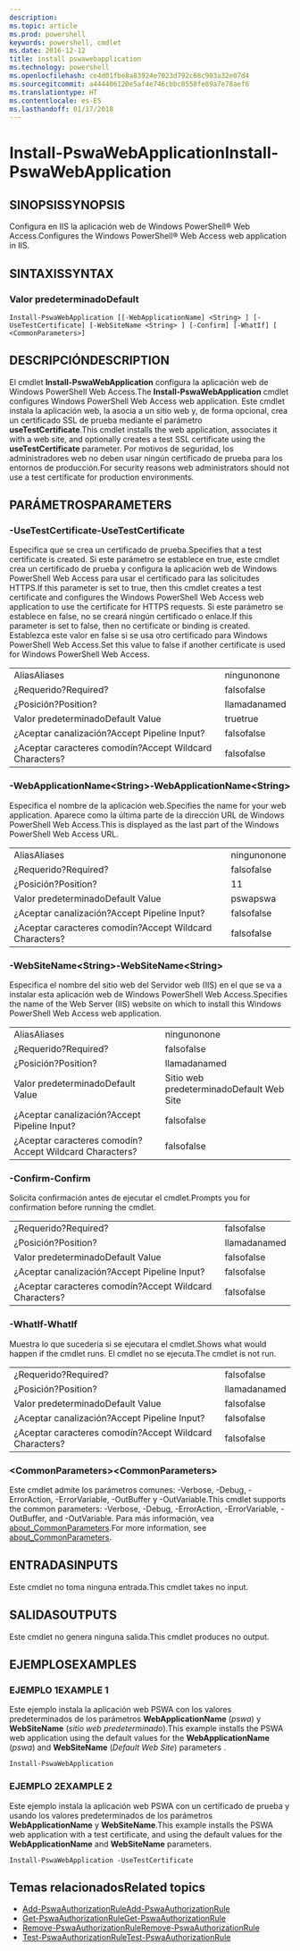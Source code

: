 ```yaml
---
description: 
ms.topic: article
ms.prod: powershell
keywords: powershell, cmdlet
ms.date: 2016-12-12
title: install pswawebapplication
ms.technology: powershell
ms.openlocfilehash: ce4d01fbe8a83924e7023d792c68c903a32e07d4
ms.sourcegitcommit: a444406120e5af4e746cbbc0558fe89a7e78aef6
ms.translationtype: HT
ms.contentlocale: es-ES
ms.lasthandoff: 01/17/2018
---
```

# <a name="install-pswawebapplication"></a><span data-ttu-id="16371-103">Install-PswaWebApplication</span><span class="sxs-lookup"><span data-stu-id="16371-103">Install-PswaWebApplication</span></span>

## <a name="synopsis"></a><span data-ttu-id="16371-104">SINOPSIS</span><span class="sxs-lookup"><span data-stu-id="16371-104">SYNOPSIS</span></span>

<span data-ttu-id="16371-105">Configura en IIS la aplicación web de Windows PowerShell® Web Access.</span><span class="sxs-lookup"><span data-stu-id="16371-105">Configures the Windows PowerShell® Web Access web application in IIS.</span></span>

## <a name="syntax"></a><span data-ttu-id="16371-106">SINTAXIS</span><span class="sxs-lookup"><span data-stu-id="16371-106">SYNTAX</span></span>

### <a name="default"></a><span data-ttu-id="16371-107">Valor predeterminado</span><span class="sxs-lookup"><span data-stu-id="16371-107">Default</span></span>
```
Install-PswaWebApplication [[-WebApplicationName] <String> ] [-UseTestCertificate] [-WebSiteName <String> ] [-Confirm] [-WhatIf] [ <CommonParameters>]
```

## <a name="description"></a><span data-ttu-id="16371-108">DESCRIPCIÓN</span><span class="sxs-lookup"><span data-stu-id="16371-108">DESCRIPTION</span></span>

<span data-ttu-id="16371-109">El cmdlet **Install-PswaWebApplication** configura la aplicación web de Windows PowerShell Web Access.</span><span class="sxs-lookup"><span data-stu-id="16371-109">The **Install-PswaWebApplication** cmdlet configures Windows PowerShell Web Access web application.</span></span> <span data-ttu-id="16371-110">Este cmdlet instala la aplicación web, la asocia a un sitio web y, de forma opcional, crea un certificado SSL de prueba mediante el parámetro **useTestCertificate**.</span><span class="sxs-lookup"><span data-stu-id="16371-110">This cmdlet installs the web application, associates it with a web site, and optionally creates a test SSL certificate using the **useTestCertificate** parameter.</span></span> <span data-ttu-id="16371-111">Por motivos de seguridad, los administradores web no deben usar ningún certificado de prueba para los entornos de producción.</span><span class="sxs-lookup"><span data-stu-id="16371-111">For security reasons web administrators should not use a test certificate for production environments.</span></span>

## <a name="parameters"></a><span data-ttu-id="16371-112">PARÁMETROS</span><span class="sxs-lookup"><span data-stu-id="16371-112">PARAMETERS</span></span>

### <a name="-usetestcertificate"></a><span data-ttu-id="16371-113">-UseTestCertificate</span><span class="sxs-lookup"><span data-stu-id="16371-113">-UseTestCertificate</span></span>

<span data-ttu-id="16371-114">Especifica que se crea un certificado de prueba.</span><span class="sxs-lookup"><span data-stu-id="16371-114">Specifies that a test certificate is created.</span></span> <span data-ttu-id="16371-115">Si este parámetro se establece en true, este cmdlet crea un certificado de prueba y configura la aplicación web de Windows PowerShell Web Access para usar el certificado para las solicitudes HTTPS.</span><span class="sxs-lookup"><span data-stu-id="16371-115">If this parameter is set to true, then this cmdlet creates a test certificate and configures the Windows PowerShell Web Access web application to use the certificate for HTTPS requests.</span></span> <span data-ttu-id="16371-116">Si este parámetro se establece en false, no se creará ningún certificado o enlace.</span><span class="sxs-lookup"><span data-stu-id="16371-116">If this parameter is set to false, then no certificate or binding is created.</span></span> <span data-ttu-id="16371-117">Establezca este valor en false si se usa otro certificado para Windows PowerShell Web Access.</span><span class="sxs-lookup"><span data-stu-id="16371-117">Set this value to false if another certificate is used for Windows PowerShell Web Access.</span></span>

|||  
|-|-|
| <span data-ttu-id="16371-118">Alias</span><span class="sxs-lookup"><span data-stu-id="16371-118">Aliases</span></span>                              | <span data-ttu-id="16371-119">ninguno</span><span class="sxs-lookup"><span data-stu-id="16371-119">none</span></span>                                 |
| <span data-ttu-id="16371-120">¿Requerido?</span><span class="sxs-lookup"><span data-stu-id="16371-120">Required?</span></span>                            | <span data-ttu-id="16371-121">falso</span><span class="sxs-lookup"><span data-stu-id="16371-121">false</span></span>                                |
| <span data-ttu-id="16371-122">¿Posición?</span><span class="sxs-lookup"><span data-stu-id="16371-122">Position?</span></span>                            | <span data-ttu-id="16371-123">llamada</span><span class="sxs-lookup"><span data-stu-id="16371-123">named</span></span>                                |
| <span data-ttu-id="16371-124">Valor predeterminado</span><span class="sxs-lookup"><span data-stu-id="16371-124">Default Value</span></span>                        | <span data-ttu-id="16371-125">true</span><span class="sxs-lookup"><span data-stu-id="16371-125">true</span></span>                                 |
| <span data-ttu-id="16371-126">¿Aceptar canalización?</span><span class="sxs-lookup"><span data-stu-id="16371-126">Accept Pipeline Input?</span></span>               | <span data-ttu-id="16371-127">falso</span><span class="sxs-lookup"><span data-stu-id="16371-127">false</span></span>                                |
| <span data-ttu-id="16371-128">¿Aceptar caracteres comodín?</span><span class="sxs-lookup"><span data-stu-id="16371-128">Accept Wildcard Characters?</span></span>          | <span data-ttu-id="16371-129">falso</span><span class="sxs-lookup"><span data-stu-id="16371-129">false</span></span>                                |

### <a name="-webapplicationnameltstringgt"></a><span data-ttu-id="16371-130">-WebApplicationName&lt;String&gt;</span><span class="sxs-lookup"><span data-stu-id="16371-130">-WebApplicationName&lt;String&gt;</span></span>

<span data-ttu-id="16371-131">Especifica el nombre de la aplicación web.</span><span class="sxs-lookup"><span data-stu-id="16371-131">Specifies the name for your web application.</span></span> <span data-ttu-id="16371-132">Aparece como la última parte de la dirección URL de Windows PowerShell Web Access.</span><span class="sxs-lookup"><span data-stu-id="16371-132">This is displayed as the last part of the Windows PowerShell Web Access URL.</span></span>

|||  
|-|-|
| <span data-ttu-id="16371-133">Alias</span><span class="sxs-lookup"><span data-stu-id="16371-133">Aliases</span></span>                              | <span data-ttu-id="16371-134">ninguno</span><span class="sxs-lookup"><span data-stu-id="16371-134">none</span></span>                                 |
| <span data-ttu-id="16371-135">¿Requerido?</span><span class="sxs-lookup"><span data-stu-id="16371-135">Required?</span></span>                            | <span data-ttu-id="16371-136">falso</span><span class="sxs-lookup"><span data-stu-id="16371-136">false</span></span>                                |
| <span data-ttu-id="16371-137">¿Posición?</span><span class="sxs-lookup"><span data-stu-id="16371-137">Position?</span></span>                            | <span data-ttu-id="16371-138">1</span><span class="sxs-lookup"><span data-stu-id="16371-138">1</span></span>                                    |
| <span data-ttu-id="16371-139">Valor predeterminado</span><span class="sxs-lookup"><span data-stu-id="16371-139">Default Value</span></span>                        | <span data-ttu-id="16371-140">pswa</span><span class="sxs-lookup"><span data-stu-id="16371-140">pswa</span></span>                                 |
| <span data-ttu-id="16371-141">¿Aceptar canalización?</span><span class="sxs-lookup"><span data-stu-id="16371-141">Accept Pipeline Input?</span></span>               | <span data-ttu-id="16371-142">falso</span><span class="sxs-lookup"><span data-stu-id="16371-142">false</span></span>                                |
| <span data-ttu-id="16371-143">¿Aceptar caracteres comodín?</span><span class="sxs-lookup"><span data-stu-id="16371-143">Accept Wildcard Characters?</span></span>          | <span data-ttu-id="16371-144">falso</span><span class="sxs-lookup"><span data-stu-id="16371-144">false</span></span>                                |

### <a name="-websitenameltstringgt"></a><span data-ttu-id="16371-145">-WebSiteName&lt;String&gt;</span><span class="sxs-lookup"><span data-stu-id="16371-145">-WebSiteName&lt;String&gt;</span></span>

<span data-ttu-id="16371-146">Especifica el nombre del sitio web del Servidor web (IIS) en el que se va a instalar esta aplicación web de Windows PowerShell Web Access.</span><span class="sxs-lookup"><span data-stu-id="16371-146">Specifies the name of the Web Server (IIS) website on which to install this Windows PowerShell Web Access web application.</span></span>

|||  
|-|-|
| <span data-ttu-id="16371-147">Alias</span><span class="sxs-lookup"><span data-stu-id="16371-147">Aliases</span></span>                              | <span data-ttu-id="16371-148">ninguno</span><span class="sxs-lookup"><span data-stu-id="16371-148">none</span></span>                                 |
| <span data-ttu-id="16371-149">¿Requerido?</span><span class="sxs-lookup"><span data-stu-id="16371-149">Required?</span></span>                            | <span data-ttu-id="16371-150">falso</span><span class="sxs-lookup"><span data-stu-id="16371-150">false</span></span>                                |
| <span data-ttu-id="16371-151">¿Posición?</span><span class="sxs-lookup"><span data-stu-id="16371-151">Position?</span></span>                            | <span data-ttu-id="16371-152">llamada</span><span class="sxs-lookup"><span data-stu-id="16371-152">named</span></span>                                |
| <span data-ttu-id="16371-153">Valor predeterminado</span><span class="sxs-lookup"><span data-stu-id="16371-153">Default Value</span></span>                        | <span data-ttu-id="16371-154">Sitio web predeterminado</span><span class="sxs-lookup"><span data-stu-id="16371-154">Default Web Site</span></span>                     |
| <span data-ttu-id="16371-155">¿Aceptar canalización?</span><span class="sxs-lookup"><span data-stu-id="16371-155">Accept Pipeline Input?</span></span>               | <span data-ttu-id="16371-156">falso</span><span class="sxs-lookup"><span data-stu-id="16371-156">false</span></span>                                |
| <span data-ttu-id="16371-157">¿Aceptar caracteres comodín?</span><span class="sxs-lookup"><span data-stu-id="16371-157">Accept Wildcard Characters?</span></span>          | <span data-ttu-id="16371-158">falso</span><span class="sxs-lookup"><span data-stu-id="16371-158">false</span></span>                                |

### <a name="-confirm"></a><span data-ttu-id="16371-159">-Confirm</span><span class="sxs-lookup"><span data-stu-id="16371-159">-Confirm</span></span>

<span data-ttu-id="16371-160">Solicita confirmación antes de ejecutar el cmdlet.</span><span class="sxs-lookup"><span data-stu-id="16371-160">Prompts you for confirmation before running the cmdlet.</span></span>

|||  
|-|-|
| <span data-ttu-id="16371-161">¿Requerido?</span><span class="sxs-lookup"><span data-stu-id="16371-161">Required?</span></span>                            | <span data-ttu-id="16371-162">falso</span><span class="sxs-lookup"><span data-stu-id="16371-162">false</span></span>                                |
| <span data-ttu-id="16371-163">¿Posición?</span><span class="sxs-lookup"><span data-stu-id="16371-163">Position?</span></span>                            | <span data-ttu-id="16371-164">llamada</span><span class="sxs-lookup"><span data-stu-id="16371-164">named</span></span>                                |
| <span data-ttu-id="16371-165">Valor predeterminado</span><span class="sxs-lookup"><span data-stu-id="16371-165">Default Value</span></span>                        | <span data-ttu-id="16371-166">falso</span><span class="sxs-lookup"><span data-stu-id="16371-166">false</span></span>                                |
| <span data-ttu-id="16371-167">¿Aceptar canalización?</span><span class="sxs-lookup"><span data-stu-id="16371-167">Accept Pipeline Input?</span></span>               | <span data-ttu-id="16371-168">falso</span><span class="sxs-lookup"><span data-stu-id="16371-168">false</span></span>                                |
| <span data-ttu-id="16371-169">¿Aceptar caracteres comodín?</span><span class="sxs-lookup"><span data-stu-id="16371-169">Accept Wildcard Characters?</span></span>          | <span data-ttu-id="16371-170">falso</span><span class="sxs-lookup"><span data-stu-id="16371-170">false</span></span>                                |

### <a name="-whatif"></a><span data-ttu-id="16371-171">-WhatIf</span><span class="sxs-lookup"><span data-stu-id="16371-171">-WhatIf</span></span>

<span data-ttu-id="16371-172">Muestra lo que sucedería si se ejecutara el cmdlet.</span><span class="sxs-lookup"><span data-stu-id="16371-172">Shows what would happen if the cmdlet runs.</span></span>
<span data-ttu-id="16371-173">El cmdlet no se ejecuta.</span><span class="sxs-lookup"><span data-stu-id="16371-173">The cmdlet is not run.</span></span>

|||  
|-|-|
| <span data-ttu-id="16371-174">¿Requerido?</span><span class="sxs-lookup"><span data-stu-id="16371-174">Required?</span></span>                            | <span data-ttu-id="16371-175">falso</span><span class="sxs-lookup"><span data-stu-id="16371-175">false</span></span>                                |
| <span data-ttu-id="16371-176">¿Posición?</span><span class="sxs-lookup"><span data-stu-id="16371-176">Position?</span></span>                            | <span data-ttu-id="16371-177">llamada</span><span class="sxs-lookup"><span data-stu-id="16371-177">named</span></span>                                |
| <span data-ttu-id="16371-178">Valor predeterminado</span><span class="sxs-lookup"><span data-stu-id="16371-178">Default Value</span></span>                        | <span data-ttu-id="16371-179">falso</span><span class="sxs-lookup"><span data-stu-id="16371-179">false</span></span>                                |
| <span data-ttu-id="16371-180">¿Aceptar canalización?</span><span class="sxs-lookup"><span data-stu-id="16371-180">Accept Pipeline Input?</span></span>               | <span data-ttu-id="16371-181">falso</span><span class="sxs-lookup"><span data-stu-id="16371-181">false</span></span>                                |
| <span data-ttu-id="16371-182">¿Aceptar caracteres comodín?</span><span class="sxs-lookup"><span data-stu-id="16371-182">Accept Wildcard Characters?</span></span>          | <span data-ttu-id="16371-183">falso</span><span class="sxs-lookup"><span data-stu-id="16371-183">false</span></span>                                |

### <a name="ltcommonparametersgt"></a><span data-ttu-id="16371-184">&lt;CommonParameters&gt;</span><span class="sxs-lookup"><span data-stu-id="16371-184">&lt;CommonParameters&gt;</span></span>

<span data-ttu-id="16371-185">Este cmdlet admite los parámetros comunes: -Verbose, -Debug, -ErrorAction, -ErrorVariable, -OutBuffer y -OutVariable.</span><span class="sxs-lookup"><span data-stu-id="16371-185">This cmdlet supports the common parameters: -Verbose, -Debug, -ErrorAction, -ErrorVariable, -OutBuffer, and -OutVariable.</span></span>
<span data-ttu-id="16371-186">Para más información, vea [about_CommonParameters](http://go.microsoft.com/fwlink/p/?LinkID=113216).</span><span class="sxs-lookup"><span data-stu-id="16371-186">For more information, see [about_CommonParameters](http://go.microsoft.com/fwlink/p/?LinkID=113216).</span></span>

## <a name="inputs"></a><span data-ttu-id="16371-187">ENTRADAS</span><span class="sxs-lookup"><span data-stu-id="16371-187">INPUTS</span></span>

<span data-ttu-id="16371-188">Este cmdlet no toma ninguna entrada.</span><span class="sxs-lookup"><span data-stu-id="16371-188">This cmdlet takes no input.</span></span>

## <a name="outputs"></a><span data-ttu-id="16371-189">SALIDAS</span><span class="sxs-lookup"><span data-stu-id="16371-189">OUTPUTS</span></span>

<span data-ttu-id="16371-190">Este cmdlet no genera ninguna salida.</span><span class="sxs-lookup"><span data-stu-id="16371-190">This cmdlet produces no output.</span></span>

## <a name="examples"></a><span data-ttu-id="16371-191">EJEMPLOS</span><span class="sxs-lookup"><span data-stu-id="16371-191">EXAMPLES</span></span>

### <a name="example-1"></a><span data-ttu-id="16371-192">EJEMPLO 1</span><span class="sxs-lookup"><span data-stu-id="16371-192">EXAMPLE 1</span></span>

<span data-ttu-id="16371-193">Este ejemplo instala la aplicación web PSWA con los valores predeterminados de los parámetros **WebApplicationName** (*pswa*) y **WebSiteName** (*sitio web predeterminado*).</span><span class="sxs-lookup"><span data-stu-id="16371-193">This example installs the PSWA web application using the default values for the **WebApplicationName** (*pswa*) and **WebSiteName** (*Default Web Site*) parameters .</span></span>

```
Install-PswaWebApplication
```

### <a name="example-2"></a><span data-ttu-id="16371-194">EJEMPLO 2</span><span class="sxs-lookup"><span data-stu-id="16371-194">EXAMPLE 2</span></span>

<span data-ttu-id="16371-195">Este ejemplo instala la aplicación web PSWA con un certificado de prueba y usando los valores predeterminados de los parámetros **WebApplicationName** y **WebSiteName**.</span><span class="sxs-lookup"><span data-stu-id="16371-195">This example installs the PSWA web application with a test certificate, and using the default values for the **WebApplicationName** and **WebSiteName** parameters.</span></span>

```
Install-PswaWebApplication -UseTestCertificate
```

## <a name="related-topics"></a><span data-ttu-id="16371-196">Temas relacionados</span><span class="sxs-lookup"><span data-stu-id="16371-196">Related topics</span></span>

- [<span data-ttu-id="16371-197">Add-PswaAuthorizationRule</span><span class="sxs-lookup"><span data-stu-id="16371-197">Add-PswaAuthorizationRule</span></span>](add-pswaauthorizationrule.md)
- [<span data-ttu-id="16371-198">Get-PswaAuthorizationRule</span><span class="sxs-lookup"><span data-stu-id="16371-198">Get-PswaAuthorizationRule</span></span>](get-pswaauthorizationrule.md)
- [<span data-ttu-id="16371-199">Remove-PswaAuthorizationRule</span><span class="sxs-lookup"><span data-stu-id="16371-199">Remove-PswaAuthorizationRule</span></span>](remove-pswaauthorizationrule.md)
- [<span data-ttu-id="16371-200">Test-PswaAuthorizationRule</span><span class="sxs-lookup"><span data-stu-id="16371-200">Test-PswaAuthorizationRule</span></span>](test-pswaauthorizationrule.md)
